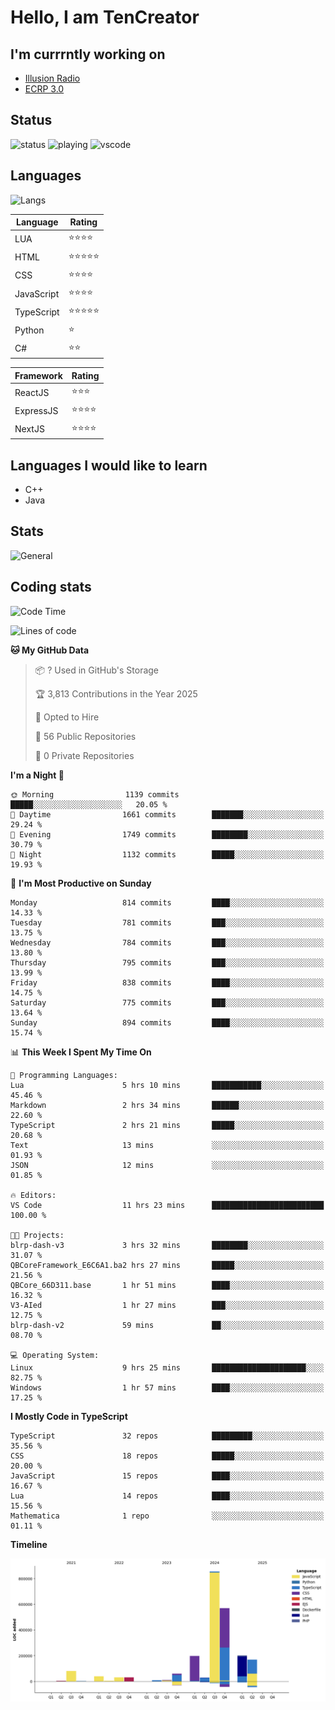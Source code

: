 # Hello, I am TenCreator

## I'm currrntly working on
- [Illusion Radio](https://illusionradio.co.uk/)
- [ECRP 3.0](http://github.com/Emerald-Coast-Roleplay/)

## Status
![status](https://api.statusbadges.me/badge/status/518334475038359555?simple=true&style=for-the-badge)
![playing](https://api.statusbadges.me/badge/playing/518334475038359555?style=for-the-badge)
![vscode](https://api.statusbadges.me/badge/vscode/518334475038359555?style=for-the-badge)

## Languages
![Langs](https://github-readme-stats.vercel.app/api/top-langs/?username=tencreator&layout=compact&theme=radical)


|Language|Rating|
|--------|------|
|LUA|⭐️⭐️⭐️⭐️|
|HTML|⭐️⭐️⭐️⭐️⭐️|
|CSS|⭐️⭐️⭐️⭐️|
|JavaScript|⭐️⭐️⭐️⭐️|
|TypeScript|⭐️⭐️⭐️⭐️⭐️|
|Python|⭐️|
|C#|⭐️⭐️ |

|Framework|Rating|
|--------|------|
|ReactJS|⭐️⭐️⭐|
|ExpressJS|⭐️⭐️⭐️⭐️|
|NextJS|⭐️⭐️⭐⭐️|

## Languages I would like to learn
- C++
- Java

## Stats
![General](https://github-readme-stats.vercel.app/api?username=tencreator&show_icons=true&theme=radical)

## Coding stats

<!--START_SECTION:waka-->
![Code Time](http://img.shields.io/badge/Code%20Time-629%20hrs%2027%20mins-blue)

![Lines of code](https://img.shields.io/badge/From%20Hello%20World%20I%27ve%20Written-2.3%20million%20lines%20of%20code-blue)

**🐱 My GitHub Data** 

> 📦 ? Used in GitHub's Storage 
 > 
> 🏆 3,813 Contributions in the Year 2025
 > 
> 💼 Opted to Hire
 > 
> 📜 56 Public Repositories 
 > 
> 🔑 0 Private Repositories 
 > 
**I'm a Night 🦉** 

```text
🌞 Morning                1139 commits        █████░░░░░░░░░░░░░░░░░░░░   20.05 % 
🌆 Daytime                1661 commits        ███████░░░░░░░░░░░░░░░░░░   29.24 % 
🌃 Evening                1749 commits        ████████░░░░░░░░░░░░░░░░░   30.79 % 
🌙 Night                  1132 commits        █████░░░░░░░░░░░░░░░░░░░░   19.93 % 
```
📅 **I'm Most Productive on Sunday** 

```text
Monday                   814 commits         ████░░░░░░░░░░░░░░░░░░░░░   14.33 % 
Tuesday                  781 commits         ███░░░░░░░░░░░░░░░░░░░░░░   13.75 % 
Wednesday                784 commits         ███░░░░░░░░░░░░░░░░░░░░░░   13.80 % 
Thursday                 795 commits         ███░░░░░░░░░░░░░░░░░░░░░░   13.99 % 
Friday                   838 commits         ████░░░░░░░░░░░░░░░░░░░░░   14.75 % 
Saturday                 775 commits         ███░░░░░░░░░░░░░░░░░░░░░░   13.64 % 
Sunday                   894 commits         ████░░░░░░░░░░░░░░░░░░░░░   15.74 % 
```


📊 **This Week I Spent My Time On** 

```text
💬 Programming Languages: 
Lua                      5 hrs 10 mins       ███████████░░░░░░░░░░░░░░   45.46 % 
Markdown                 2 hrs 34 mins       ██████░░░░░░░░░░░░░░░░░░░   22.60 % 
TypeScript               2 hrs 21 mins       █████░░░░░░░░░░░░░░░░░░░░   20.68 % 
Text                     13 mins             ░░░░░░░░░░░░░░░░░░░░░░░░░   01.93 % 
JSON                     12 mins             ░░░░░░░░░░░░░░░░░░░░░░░░░   01.85 % 

🔥 Editors: 
VS Code                  11 hrs 23 mins      █████████████████████████   100.00 % 

🐱‍💻 Projects: 
blrp-dash-v3             3 hrs 32 mins       ████████░░░░░░░░░░░░░░░░░   31.07 % 
QBCoreFramework_E6C6A1.ba2 hrs 27 mins       █████░░░░░░░░░░░░░░░░░░░░   21.56 % 
QBCore_66D311.base       1 hr 51 mins        ████░░░░░░░░░░░░░░░░░░░░░   16.32 % 
V3-AIed                  1 hr 27 mins        ███░░░░░░░░░░░░░░░░░░░░░░   12.75 % 
blrp-dash-v2             59 mins             ██░░░░░░░░░░░░░░░░░░░░░░░   08.70 % 

💻 Operating System: 
Linux                    9 hrs 25 mins       █████████████████████░░░░   82.75 % 
Windows                  1 hr 57 mins        ████░░░░░░░░░░░░░░░░░░░░░   17.25 % 
```

**I Mostly Code in TypeScript** 

```text
TypeScript               32 repos            █████████░░░░░░░░░░░░░░░░   35.56 % 
CSS                      18 repos            █████░░░░░░░░░░░░░░░░░░░░   20.00 % 
JavaScript               15 repos            ████░░░░░░░░░░░░░░░░░░░░░   16.67 % 
Lua                      14 repos            ████░░░░░░░░░░░░░░░░░░░░░   15.56 % 
Mathematica              1 repo              ░░░░░░░░░░░░░░░░░░░░░░░░░   01.11 % 
```



**Timeline**

![Lines of Code chart](https://raw.githubusercontent.com/tencreator/tencreator/main/assets/bar_graph.png)


<!--END_SECTION:waka-->
